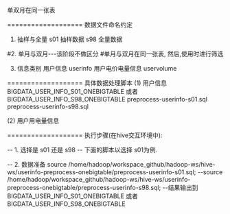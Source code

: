单双月在同一张表

===================
数据文件命名约定

1. 抽样与全量
s01	抽样数据
s98	全量数据

#2. 单月与双月---该阶段不做区分
#单月与双月在同一张表, 然后,使用时进行筛选

3. 信息类别
用户信息	 userinfo
用户电价电量信息  uservolume

===================
具体数据处理脚本
(1) 用户信息	BIGDATA_USER_INFO_S01_ONEBIGTABLE 或者 BIGDATA_USER_INFO_S98_ONEBIGTABLE
preprocess-userinfo-s01.sql
preprocess-userinfo-s98.sql

(2) 用户用电量信息

===================
执行步骤(在hive交互环境中):

-- 1. 选择是 s01 还是 s98
-- 下面的脚本以选择 s01为例.

-- 2. 数据准备
source /home/hadoop/workspace_github/hadoop-ws/hive-ws/userinfo-preprocess-onebigtable/preprocess-userinfo-s01.sql;
--source /home/hadoop/workspace_github/hadoop-ws/hive-ws/userinfo-preprocess-onebigtable/preprocess-userinfo-s98.sql;
--结果输出到 BIGDATA_USER_INFO_S01_ONEBIGTABLE 或者 BIGDATA_USER_INFO_S98_ONEBIGTABLE


